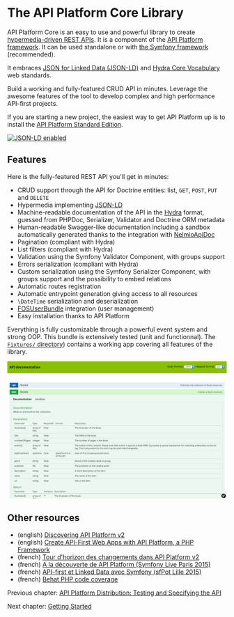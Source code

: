 # The API Platform Core Library

API Platform Core is an easy to use and powerful library to create [hypermedia-driven REST APIs](http://en.wikipedia.org/wiki/HATEOAS).
It is a component of the [API Platform framework](https://api-platform.com). It can be used standalone or with [the Symfony
framework](https://symfony.com) (recommended).

It embraces [JSON for Linked Data (JSON-LD)](http://json-ld.org) and [Hydra Core Vocabulary](http://www.hydra-cg.com) web
standards.

Build a working and fully-featured CRUD API in minutes. Leverage the awesome features of the tool to develop complex and
high performance API-first projects.

If you are starting a new project, the easiest way to get API Platform up is to install the [API Platform Standard Edition](../distribution/index.md).

[![JSON-LD enabled](http://json-ld.org/images/json-ld-logo-64.png)](http://json-ld.org)

## Features

Here is the fully-featured REST API you'll get in minutes:

* CRUD support through the API for Doctrine entities: list, `GET`, `POST`, `PUT` and `DELETE`
* Hypermedia implementing [JSON-LD](http://json-ld.org)
* Machine-readable documentation of the API in the [Hydra](http://hydra-cg.com) format, guessed from PHPDoc, Serializer,
Validator and Doctrine ORM metadata
* Human-readable Swagger-like documentation including a sandbox automatically generated thanks to the integration with
[NelmioApiDoc](https://github.com/nelmio/NelmioApiDocBundle)
* Pagination (compliant with Hydra)
* List filters (compliant with Hydra)
* Validation using the Symfony Validator Component, with groups support
* Errors serialization (compliant with Hydra)
* Custom serialization using the Symfony Serializer Component, with groups support and the possibility to embed relations
* Automatic routes registration
* Automatic entrypoint generation giving access to all resources
* `\DateTime` serialization and deserialization
* [FOSUserBundle](https://github.com/FriendsOfSymfony/FOSUserBundle) integration (user management)
* Easy installation thanks to API Platform

Everything is fully customizable through a powerful event system and strong OOP.
This bundle is extensively tested (unit and functionnal). The [`Fixtures/` directory](https://github.com/api-platform/core/tree/master/Fixtures))
contains a working app covering all features of the library.

![Screenshot of ApiBundle integrated with NelmioApiDocBundle](images/NelmioApiDocBundle.png)

## Other resources

* (english) [Discovering API Platform v2](https://dunglas.fr/2016/05/the-first-alpha-of-api-platform-2-0-is-available/)
* (english) [Create API-First Web Apps with API Platform, a PHP Framework](http://blog.runscope.com/posts/create-api-first-web-apps-with-api-platform-a-php-framework)
* (french) [Tour d'horizon des changements dans API Platform v2](https://les-tilleuls.coop/fr/blog/article/la-premiere-alpha-d-api-platform-2-0-est-disponible)
* (french) [A la découverte de API Platform (Symfony Live Paris 2015)](https://dunglas.fr/2015/04/mes-slides-du-symfony-live-2015-a-la-decouverte-de-api-platform/)
* (french) [API-first et Linked Data avec Symfony (sfPot Lille 2015)](https://les-tilleuls.coop/slides/dunglas/slides-sfPot-2015-01-15/#/)
* (french) [Behat PHP code coverage](http://www.kitpages.fr/fr/cms/204/behat-php-code-coverage)

Previous chapter: [API Platform Distribution: Testing and Specifying the API](../distribution/testing.md)

Next chapter: [Getting Started](getting-started.md)

